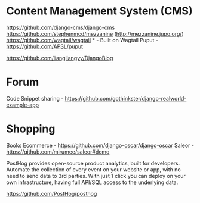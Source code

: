 
Content Management System (CMS)
================================
https://github.com/django-cms/django-cms
https://github.com/stephenmcd/mezzanine  (http://mezzanine.jupo.org/)
https://github.com/wagtail/wagtail 
    * - Built on Wagtail Puput - https://github.com/APSL/puput 


https://github.com/liangliangyy/DjangoBlog


Forum
======
Code Snippet sharing - https://github.com/gothinkster/django-realworld-example-app

Shopping
=========
Books Ecommerce - https://github.com/django-oscar/django-oscar
Saleor - https://github.com/mirumee/saleor#demo


PostHog provides open-source product analytics, built for developers. Automate the collection of every event on your website or app, with no need to send data to 3rd parties. With just 1 click you can deploy on your own infrastructure, having full API/SQL access to the underlying data.

https://github.com/PostHog/posthog




